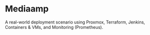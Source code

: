 # Mediaamp
A real-world deployment scenario using Proxmox, Terraform, Jenkins, Containers &amp; VMs, and Monitoring (Prometheus).
